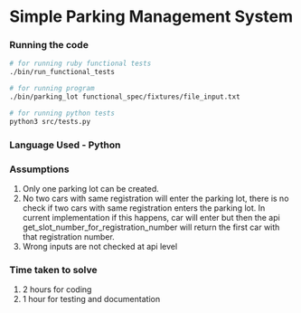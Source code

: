 # Simple Parking Management System

### Running the code
```bash
# for running ruby functional tests
./bin/run_functional_tests

# for running program
./bin/parking_lot functional_spec/fixtures/file_input.txt

# for running python tests
python3 src/tests.py
```

### Language Used - Python

### Assumptions
1. Only one parking lot can be created.
2. No two cars with same registration will enter the parking lot, there is no check if two cars with same registration enters the parking lot. In current implementation if this happens, car will enter but then the api get_slot_number_for_registration_number will return the first car with that registration number.
3. Wrong inputs are not checked at api level

### Time taken to solve
1. 2 hours for coding
2. 1 hour for testing and documentation